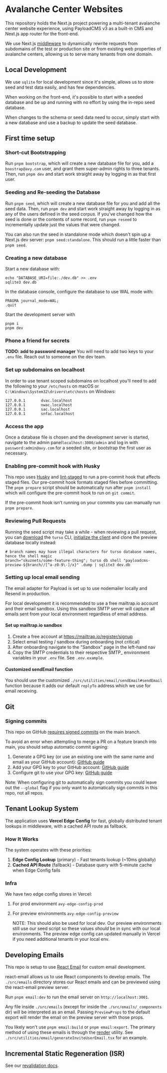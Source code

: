 # Avalanche Center Websites

This repository holds the Next.js project powering a multi-tenant avalanche center website experience, using PayloadCMS v3 as a built-in CMS and Next.js app router for the front-end.

We use Next.js [middleware](https://github.com/NWACus/web/blob/main/src/middleware.ts) to dynamically rewrite requests from subdomains of the test or production site or from existing web properties of avalanche centers, allowing us to serve many tenants from one domain.

## Local Development

We use `sqlite` for local development since it's simple, allows us to store seed and test data easily, and has few dependencies.

When working on the front-end, it's possible to start with a seeded database and be up and running with no effort by using the in-repo seed database.

When changes to the schema or seed data need to occur, simply start with a new database and use a backup to update the seed database.

## First time setup

### Short-cut Bootstrapping

Run `pnpm bootstrap`, which will create a new database file for you, add a `boostrap@avy.com` user, and grant them super-admin rights to three tenants. Then, run `pnpm dev` and start work straight away by logging in as that first user.

### Seeding and Re-seeding the Database

Run `pnpm seed`, which will create a new database file for you and add all the seed data. Then, run `pnpm dev` and start work straight away by logging in as any of the users defined in the seed corpus. If you've changed how the seed is done or the contents of some record, run `pnpm reseed` to incrementally update just the values that were changed.

You can also run the seed in standalone mode which doesn't spin up a Next.js dev server: `pnpm seed:standalone`. This should run a little faster than `pnpm seed`.

### Creating a new database

Start a new database with:

```shell
echo "DATABASE_URI=file:./dev.db" >> .env
sqlite3 dev.db
```

In the database console, configure the database to use WAL mode with:

```sqlite
PRAGMA journal_mode=WAL;
.quit
```

Start the development server with

```shell
pnpm i
pnpm dev
```

### Phone a friend for secrets

**TODO: add to password manager**
You will need to add two keys to your `.env` file. Reach out to someone on the dev team.

### Set up subdomains on localhost

In order to use tenant scoped subdomains on localhost you'll need to add the following to your `/etc/hosts` on macOS or `C:\Windows\System32\drivers\etc\hosts` on Windows:

```
127.0.0.1       dvac.localhost
127.0.0.1       nwac.localhost
127.0.0.1       sac.localhost
127.0.0.1       snfac.localhost
```

### Access the app

Once a database file is chosen and the development server is started, navigate to the admin panel`localhost:3000/admin` and log in with `password:admin@avy.com` for a seeded site, or bootstrap the first user as necessary.

### Enabling pre-commit hook with Husky

This repo uses [Husky](https://typicode.github.io/husky/) and [lint-staged](https://github.com/lint-staged/lint-staged) to run a pre-commit hook that affects staged files. Our pre-commit hook formats staged files before committing. The `pnpm prepare` script should be automatically run after `pnpm install` which will configure the pre-commit hook to run on `git commit`.

If the pre-commit hook isn't running on your commits you can manually run `pnpm prepare`.

### Reviewing Pull Requests

Running the seed script may take a while - when reviewing a pull request, you can [download](https://docs.turso.tech/cli/installation) the `turso` CLI, [initialize the client](https://docs.turso.tech/cli/introduction) and clone the preview database locally instead:

```shell
# branch names may have illegal characters for turso database names, hence the shell magic
branch="skuznets/some-feature-thing"; turso db shell "payloadcms-preview-${branch//[^a-z0-9\-]/x}" .dump | sqlite3 dev.db
```

### Setting up local email sending

The email adapter for Payload is set up to use nodemailer locally and Resend in production.

For local development it is recommended to use a free mailtrap.io account and their email sandbox. Using this sandbox SMTP server will capture all emails sent from your local environment regardless of email address.

#### Set up mailtrap.io sandbox

1. Create a free account at https://mailtrap.io/register/signup
2. Select email testing / sandbox during onboarding (not critical)
3. After onboarding navigate to the "Sandbox" page in the left-hand nav
4. Copy the SMTP credentials to their respective SMTP\_ environment variables in your `.env` file. See `.env.example`.

#### Customized sendEmail function

You should use the customized `./src/utilities/email/sendEmail#sendEmail` function because it adds our default `replyTo` address which we use for email receiving.

## Git

### Signing commits

This repo on GitHub [requires signed commits](https://docs.github.com/en/repositories/configuring-branches-and-merges-in-your-repository/managing-protected-branches/about-protected-branches) on the main branch.

To avoid an error when attempting to merge a PR on a feature branch into main, you should setup automatic commit signing:

1. Generate a GPG key (or use an existing one with the same name and email as your GitHub account): [GitHub guide](https://docs.github.com/en/authentication/managing-commit-signature-verification/generating-a-new-gpg-key)
2. Add your GPG key to your GitHub account: [GitHub guide](https://docs.github.com/en/authentication/managing-commit-signature-verification/adding-a-gpg-key-to-your-github-account)
3. Configure git to use your GPG key: [GitHub guide](https://docs.github.com/en/authentication/managing-commit-signature-verification/telling-git-about-your-signing-key#telling-git-about-your-gpg-key)

Note: When configuring git to automatically sign commits you could leave out the `--global` flag if you only want to automatically sign commits in this repo, not all repos.

## Tenant Lookup System

The application uses **Vercel Edge Config** for fast, globally distributed tenant lookups in middleware, with a cached API route as fallback.

### How It Works

The system operates with these priorities:

1. **Edge Config Lookup** (primary) - Fast tenants lookup (~10ms globally)
2. **Cached API Route** (fallback) - Database query with 5-minute cache when Edge Config fails

### Infra

We have two edge config stores in Vercel:

1. For prod environment `avy-edge-config-prod`
1. For preview environments `avy-edge-config-preview`

   NOTE: This should also be used for local dev. Our preview environments still use our seed script so these values _should_ be in sync with our local environments. The preview edge config can updated manually in Vercel if you need additional tenants in your local env.

## Developing Emails

This repo is setup to use [React Email](https://react.email/) for custom email development.

react-email allows us to use React components to develop emails. The `./src/emails` directory stores our React emails and can be previewed using the react-email preview server.

Run `pnpm email:dev` to run the email server on `http://localhost:3001`.

Any file inside `./src/emails` (except for inside the `./src/emails/_components` dir) will be interpreted as an email. Passing `PreviewProps` to the default export will render the email on the preview server with those props.

You likely won't use `pnpm email:build` or `pnpm email:export`. The primary method of using these emails is through the [render](https://react.email/docs/utilities/render) utility. See `./src/utilities/email/generateInviteUserEmail.tsx` for an example.

## Incremental Static Regeneration (ISR)

See our [revalidation docs](/docs/revalidation.md).
